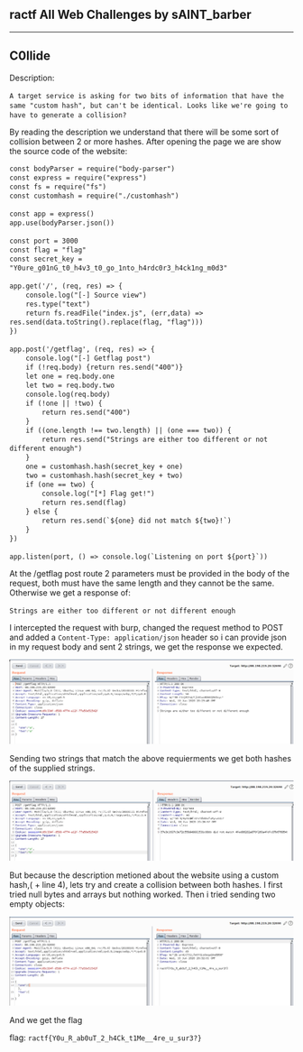 ## ractf All Web Challenges by sAINT_barber
---


## C0llide

Description:

`A target service is asking for two bits of information that have the same "custom hash", but can't be identical. Looks like we're going to have to generate a collision?`


By reading the description we understand that there will be some sort of collision between 2 or more hashes. After opening the page we are show the source code of the website:

```
const bodyParser = require("body-parser")
const express = require("express")
const fs = require("fs")
const customhash = require("./customhash")

const app = express()
app.use(bodyParser.json())

const port = 3000
const flag = "flag"
const secret_key = "Y0ure_g01nG_t0_h4v3_t0_go_1nto_h4rdc0r3_h4ck1ng_m0d3"

app.get('/', (req, res) => {
    console.log("[-] Source view")
    res.type("text")
    return fs.readFile("index.js", (err,data) => res.send(data.toString().replace(flag, "flag")))
})

app.post('/getflag', (req, res) => {
    console.log("[-] Getflag post")
    if (!req.body) {return res.send("400")}
    let one = req.body.one
    let two = req.body.two
    console.log(req.body)
    if (!one || !two) {
        return res.send("400")
    }
    if ((one.length !== two.length) || (one === two)) {
        return res.send("Strings are either too different or not different enough")
    }
    one = customhash.hash(secret_key + one)
    two = customhash.hash(secret_key + two)
    if (one == two) {
        console.log("[*] Flag get!")
        return res.send(flag)
    } else {
        return res.send(`${one} did not match ${two}!`)
    }
})

app.listen(port, () => console.log(`Listening on port ${port}`))
```

At the /getflag post route 2 parameters must be provided in the body of the request, both must have the same length and they cannot be the same. Otherwise we get a response of:

`Strings are either too different or not different enough`

I intercepted the request with burp, changed the request method to POST and added a `Content-Type: application/json` header so i can provide json in my request body and sent 2 strings, we get the response we expected.

![alt text][image1]

Sending two strings that match the above requierments we get both hashes of the supplied strings.

![alt text][image2]

But because the description metioned about the website using a custom hash,( + line 4), lets try and create a collision between both hashes. I first tried null bytes and arrays but nothing worked. Then i tried sending two empty objects:

![alt text][image3]

And we get the flag

flag: `ractf{Y0u_R_ab0uT_2_h4Ck_t1Me__4re_u_sur3?}`


[image1]: ./images/image1.png
[image2]: ./images/image2.png
[image3]: ./images/image3.png
